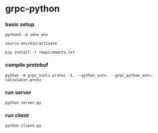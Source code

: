 # grpc-python

### basic setup

`python3 -m venv env`

`source env/bin/activate`

`pip install -r requirements.txt`

### compile protobuf

`python -m grpc_tools.protoc -I. --python_out=. --grpc_python_out=. calculator.proto`

### run server

`python server.py`

### run client

`python client.py`